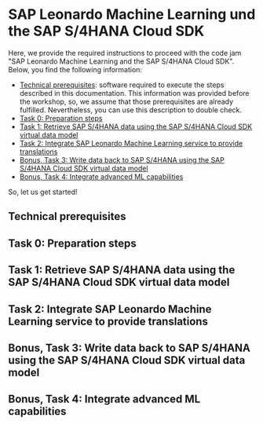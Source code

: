 # SAP Leonardo Machine Learning und the SAP S/4HANA Cloud SDK
Here, we provide the required instructions to proceed with the code jam "SAP Leonardo Machine Learning and the SAP S/4HANA Cloud SDK". Below, you find the following information:
* [Technical prerequisites](#prerequisites): software required to execute the steps described in this documentation. This information was provided before the workshop, so, we assume that those prerequisites are already fulfilled. Nevertheless, you can use this description to double check.
* [Task 0: Preparation steps](#task0)
* [Task 1: Retrieve SAP S/4HANA data using the SAP S/4HANA Cloud SDK virtual data model](#task1)
* [Task 2: Integrate SAP Leonardo Machine Learning service to provide translations](#task2)
* [Bonus, Task 3: Write data back to SAP S/4HANA using the SAP S/4HANA Cloud SDK virtual data model](#task3)
* [Bonus, Task 4: Integrate advanced ML capabilities](#task4)

So, let us get started!

## <a name="prerequisites">Technical prerequisites</a>

## <a name="task0">Task 0: Preparation steps</a>

## <a name="task1">Task 1: Retrieve SAP S/4HANA data using the SAP S/4HANA Cloud SDK virtual data model</a>

## <a name="task2">Task 2: Integrate SAP Leonardo Machine Learning service to provide translations</a>

## <a name="task3">Bonus, Task 3: Write data back to SAP S/4HANA using the SAP S/4HANA Cloud SDK virtual data model</a>

## <a name="task4">Bonus, Task 4: Integrate advanced ML capabilities</a>
